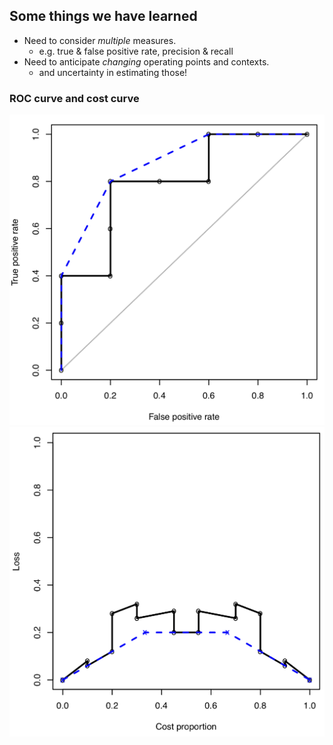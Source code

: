 ## Some things we have learned 

- Need to consider *multiple* measures. 
  - e.g. true & false positive rate, precision & recall
- Need to anticipate *changing* operating points and contexts. 
  - and uncertainty in estimating those!


### ROC curve and cost curve

![ROC curve](img/CC1.png) <!-- .element height="40%" width="40%" -->
![Cost curve](img/CC2.png) <!-- .element height="40%" width="40%" -->